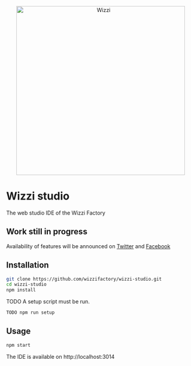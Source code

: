 
<p align="center"><a rel="noopener" target="_blank" href="https://stfnbssl.github.io/wizzi"><img width="450" src="https://stfnbssl.github.io/wizzi/images/logo.svg" alt="Wizzi"></img></a></p>

# Wizzi studio
The web studio IDE of the Wizzi Factory
## Work still in progress

Availability of features will be announced
on [Twitter](https://twitter.com/wizziteam) and [Facebook](https://www.facebook.com/wizzifactory)

## Installation
```sh
git clone https://github.com/wizzifactory/wizzi-studio.git
cd wizzi-studio
npm install
```
TODO A setup script must be run.
```sh
TODO npm run setup
```
## Usage
```sh
npm start
```
The IDE is available on http://localhost:3014

